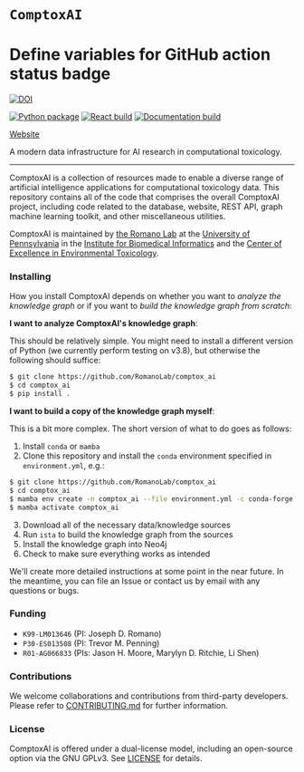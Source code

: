 # `ComptoxAI`

# Define variables for GitHub action status badge
[python-badge]: https://github.com/jdromano2/comptox_ai/actions/workflows/ci-python-package.yml/badge.svg
[web-app-badge]: https://github.com/jdromano2/comptox_ai/actions/workflows/ci-app-build.yml/badge.svg
[docs-badge]: https://github.com/jdromano2/comptox_ai/actions/workflows/ci-doc-build.yml/badge.svg

[python-link]: https://github.com/jdromano2/comptox_ai/actions/workflows/ci-python-package.yml
[web-app-link]: https://github.com/jdromano2/comptox_ai/actions/workflows/ci-app-build.yml
[docs-link]: https://github.com/jdromano2/comptox_ai/actions/workflows/ci-doc-build.yml

[![DOI](https://zenodo.org/badge/202416245.svg)](https://zenodo.org/badge/latestdoi/202416245)

[![Python package][python-badge]][python-link]
[![React build][web-app-badge]][web-app-link]
[![Documentation build][docs-badge]][docs-link]

[Website](https://comptox.ai/)

A modern data infrastructure for AI research in computational toxicology.

---

ComptoxAI is a collection of resources made to enable a diverse range of artificial intelligence applications for computational toxicology data. This repository contains all of the code that comprises the overall ComptoxAI project, including code related to the database, website, REST API, graph machine learning toolkit, and other miscellaneous utilities.

ComptoxAI is maintained by [the Romano Lab](http://romanolab.org) at the [University of Pennsylvania](https://upenn.edu) in the [Institute for Biomedical Informatics](https://ibi.med.upenn.edu/) and the [Center of Excellence in Environmental Toxicology](http://ceet.upenn.edu/).

### Installing

How you install ComptoxAI depends on whether you want to _analyze the knowledge graph_ or if you want to _build the knowledge graph from scratch_:

**I want to analyze ComptoxAI's knowledge graph**:

This should be relatively simple. You might need to install a different version of Python (we currently perform testing on v3.8), but otherwise the following should suffice:

```bash
$ git clone https://github.com/RomanoLab/comptox_ai
$ cd comptox_ai
$ pip install .
```

**I want to build a copy of the knowledge graph myself**:

This is a bit more complex. The short version of what to do goes as follows:

1. Install `conda` or `mamba`
2. Clone this repository and install the `conda` environment specified in `environment.yml`, e.g.:

```bash
$ git clone https://github.com/RomanoLab/comptox_ai
$ cd comptox_ai
$ mamba env create -n comptox_ai --file environment.yml -c conda-forge
$ mamba activate comptox_ai
```

3. Download all of the necessary data/knowledge sources
4. Run `ista` to build the knowledge graph from the sources
5. Install the knowledge graph into Neo4j
6. Check to make sure everything works as intended

We'll create more detailed instructions at some point in the near future. In the meantime, you can file an Issue or contact us by email with any questions or bugs.

### Funding

-   `K99-LM013646` (PI: Joseph D. Romano)
-   `P30-ES013508` (PI: Trevor M. Penning)
-   `R01-AG066833` (PIs: Jason H. Moore, Marylyn D. Ritchie, Li Shen)

### Contributions

We welcome collaborations and contributions from third-party developers. Please refer to [CONTRIBUTING.md](CONTRIBUTING.md) for further information.

### License

ComptoxAI is offered under a dual-license model, including an open-source option via the GNU GPLv3. See [LICENSE](LICENSE) for details.
